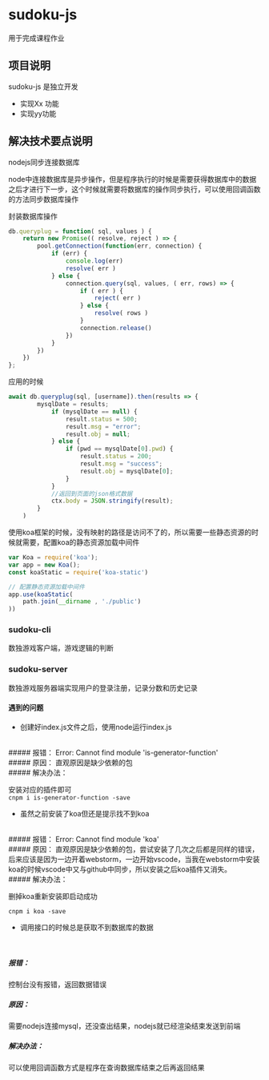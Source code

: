 # sudoku-js

用于完成课程作业

## 项目说明

 sudoku-js 是独立开发

 - 实现Xx 功能
 - 实现yy功能

## 解决技术要点说明

nodejs同步连接数据库

node中连接数据库是异步操作，但是程序执行的时候是需要获得数据库中的数据之后才进行下一步，这个时候就需要将数据库的操作同步执行，可以使用回调函数的方法同步数据库操作

封装数据库操作

```js
db.queryplug = function( sql, values ) {
    return new Promise(( resolve, reject ) => {
        pool.getConnection(function(err, connection) {
            if (err) {
                console.log(err)
                resolve( err )
            } else {
                connection.query(sql, values, ( err, rows) => {
                    if ( err ) {
                        reject( err )
                    } else {
                        resolve( rows )
                    }
                    connection.release()
                })
            }
        })
    })
};
```
应用的时候

```js
await db.queryplug(sql, [username]).then(results => {
        mysqlDate = results;
            if (mysqlDate == null) {
                result.status = 500;
                result.msg = "error";
                result.obj = null;
            } else {
                if (pwd == mysqlDate[0].pwd) {
                    result.status = 200;
                    result.msg = "success";
                    result.obj = mysqlDate[0];
                }
            }
            //返回到页面的json格式数据
            ctx.body = JSON.stringify(result);
        }
    )
```
使用koa框架的时候，没有映射的路径是访问不了的，所以需要一些静态资源的时候就需要，配置koa的静态资源加载中间件

```js
var Koa = require('koa');
var app = new Koa();
const koaStatic = require('koa-static')

// 配置静态资源加载中间件
app.use(koaStatic(
    path.join(__dirname , './public')
))
```




### sudoku-cli
数独游戏客户端，游戏逻辑的判断
### sudoku-server
数独游戏服务器端实现用户的登录注册，记录分数和历史记录

#### 遇到的问题
 - 创建好index.js文件之后，使用node运行index.js
  <br/>
##### 报错：
Error: Cannot find module 'is-generator-function'
<br/>
##### 原因：
直观原因是缺少依赖的包
<br/>
##### 解决办法：

安装对应的插件即可   
`
cnpm i is-generator-function -save
`
<br/>

 - 虽然之前安装了koa但还是提示找不到koa
<br/>
##### 报错：
Error: Cannot find module 'koa'
<br/>
##### 原因：
直观原因是缺少依赖的包，尝试安装了几次之后都是同样的错误，后来应该是因为一边开着webstorm，一边开始vscode，当我在webstorm中安装koa的时候vscode中又与github中同步，所以安装之后koa插件又消失。
<br/>
##### 解决办法：

删掉koa重新安装即启动成功

`
cnpm i koa -save
`
<br/>

 - 调用接口的时候总是获取不到数据库的数据
<br/>

##### 报错：

控制台没有报错，返回数据错误

##### 原因：

需要nodejs连接mysql，还没查出结果，nodejs就已经渲染结束发送到前端

##### 解决办法：

可以使用回调函数方式是程序在查询数据库结束之后再返回结果



